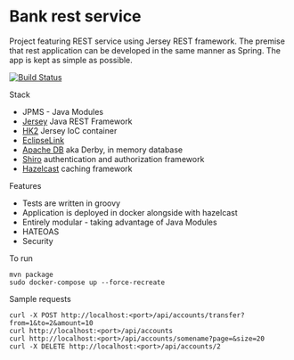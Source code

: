 # Bank rest service
Project featuring REST service using Jersey REST framework.
The premise that rest application can be developed in the same manner as Spring.
The app is kept as simple as possible.

[![Build Status](https://travis-ci.com/chergey/bank-rest-service.svg?branch=master)](https://travis-ci.com/chergey/bank-rest-service)

Stack
* JPMS - Java Modules
* [Jersey](https://jersey.github.io) Java REST Framework
* [HK2](https://javaee.github.io/hk2) Jersey IoC container
* [EclipseLink](http://www.eclipse.org/eclipselink)
* [Apache DB](https://db.apache.org) aka Derby, in memory database
* [Shiro](https://shiro.apache.org) authentication and authorization framework
* [Hazelcast](https://hazelcast.com) caching framework

Features
* Tests are written in groovy
* Application is deployed in docker alongside with hazelcast
* Entirely modular - taking advantage of Java Modules
* HATEOAS
* Security


To run
```
mvn package
sudo docker-compose up --force-recreate
```

Sample requests
```
curl -X POST http://localhost:<port>/api/accounts/transfer?from=1&to=2&amount=10
curl http://localhost:<port>/api/accounts
curl http://localhost:<port>/api/accounts/somename?page=&size=20
curl -X DELETE http://localhost:<port>/api/accounts/2
```

